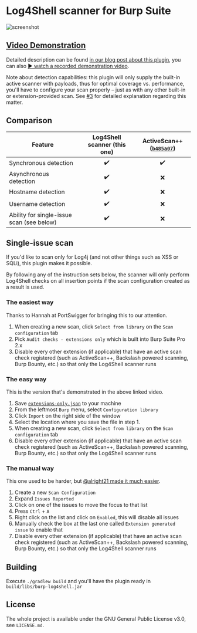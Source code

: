 Log4Shell scanner for Burp Suite
================================

![screenshot](screenshot.png)

## [Video Demonstration](https://streamable.com/z1qkax)

Detailed description can be found [in our blog post about this plugin][1],
you can also [▶️ watch a recorded demonstration video][3].

Note about detection capabilities: this plugin will only supply the built-in
active scanner with payloads, thus for optimal coverage vs. performance, you'll
have to configure your scan properly – just as with any other built-in or
extension-provided scan. See [#3][4] for detailed explanation regarding this matter.

Comparison
----------

| Feature | Log4Shell scanner (this one) | ActiveScan++ ([`b485a07`][5]) |
| --- | :---: | :---: |
| Synchronous detection | ✔️ | ✔️ |
| Asynchronous detection | ✔️ | ❌ |
| Hostname detection | ✔️ | ❌ |
| Username detection | ✔️ | ❌ |
| Ability for single-issue scan (see below) | ✔️ | ❌ |

Single-issue scan
-----------------

If you'd like to scan only for Log4j (and not other things such as XSS or SQLi),
this plugin makes it possible.

By following any of the instruction sets below, the scanner will only
perform Log4Shell checks on all insertion points if the scan configuration
created as a result is used.

### The easiest way ###

Thanks to Hannah at PortSwigger for bringing this to our attention.

1. When creating a new scan, click `Select from library` on the `Scan configuration` tab
2. Pick `Audit checks - extensions only` which is built into Burp Suite Pro 2.x
3. Disable every other extension (if applicable) that have an active scan check registered (such as ActiveScan++, Backslash powered scanning, Burp Bounty, etc.) so that only the Log4Shell scanner runs

### The easy way ###

This is the version that's demonstrated in the above linked video.

1. Save [`extensions-only.json`][2] to your machine
2. From the leftmost `Burp` menu, select `Configuration library`
3. Click `Import` on the right side of the window
4. Select the location where you save the file in step 1.
5. When creating a new scan, click `Select from library` on the `Scan configuration` tab
6. Disable every other extension (if applicable) that have an active scan check registered (such as ActiveScan++, Backslash powered scanning, Burp Bounty, etc.) so that only the Log4Shell scanner runs

### The manual way ###

This one used to be harder, but [@alright21 made it much easier][6].

1. Create a new `Scan Configuration`
2. Expand `Issues Reported`
3. Click on one of the issues to move the focus to that list
4. Press `Ctrl` + `A`
5. Right click on the list and click on `Enabled`, this will disable all issues
6. Manually check the box at the last one called `Extension generated issue` to enable that
7. Disable every other extension (if applicable) that have an active scan check registered (such as ActiveScan++, Backslash powered scanning, Burp Bounty, etc.) so that only the Log4Shell scanner runs

Building
--------

Execute `./gradlew build` and you'll have the plugin ready in
`build/libs/burp-log4shell.jar`

License
-------

The whole project is available under the GNU General Public License v3.0,
see `LICENSE.md`.

[1]: https://blog.silentsignal.eu/2021/12/12/our-new-tool-for-enumerating-hidden-log4shell-affected-hosts/
[2]: https://raw.githubusercontent.com/silentsignal/burp-log4shell/master/extensions-only.json
[3]: https://vimeo.com/656095367/3642ba0859
[4]: https://github.com/silentsignal/burp-log4shell/issues/3
[5]: https://github.com/PortSwigger/active-scan-plus-plus/commit/b485a07
[6]: https://github.com/silentsignal/burp-log4shell/issues/1

